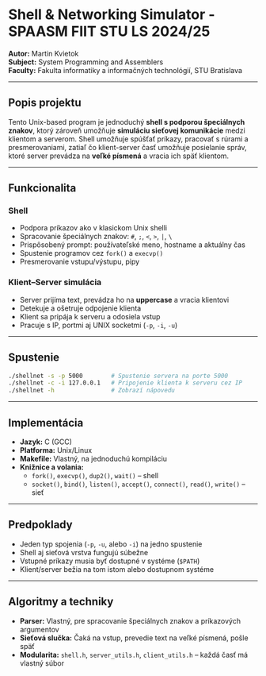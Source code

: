# Shell & Networking Simulator - SPAASM FIIT STU LS 2024/25

**Autor:** Martin Kvietok  
**Subject:** System Programming and Assemblers  
**Faculty:** Fakulta informatiky a informačných technológií, STU Bratislava  

---

## Popis projektu

Tento Unix-based program je jednoduchý **shell s podporou špeciálnych znakov**, ktorý zároveň umožňuje **simuláciu sieťovej komunikácie** medzi klientom a serverom. Shell umožňuje spúšťať príkazy, pracovať s rúrami a presmerovaniami, zatiaľ čo klient-server časť umožňuje posielanie správ, ktoré server prevádza na **veľké písmená** a vracia ich späť klientom.

---

## Funkcionalita

### Shell
- Podpora príkazov ako v klasickom Unix shelli
- Spracovanie špeciálnych znakov: `#`, `;`, `<`, `>`, `|`, `\`
- Prispôsobený prompt: používateľské meno, hostname a aktuálny čas
- Spustenie programov cez `fork()` a `execvp()`
- Presmerovanie vstupu/výstupu, pipy

### Klient–Server simulácia
- Server prijíma text, prevádza ho na **uppercase** a vracia klientovi
- Detekuje a ošetruje odpojenie klienta
- Klient sa pripája k serveru a odosiela vstup
- Pracuje s IP, portmi aj UNIX socketmi (`-p`, `-i`, `-u`)

---

## Spustenie

```bash
./shellnet -s -p 5000        # Spustenie servera na porte 5000
./shellnet -c -i 127.0.0.1   # Pripojenie klienta k serveru cez IP
./shellnet -h                # Zobrazí nápovedu
```

---

## Implementácia

- **Jazyk:** C (GCC)
- **Platforma:** Unix/Linux
- **Makefile:** Vlastný, na jednoduchú kompiláciu
- **Knižnice a volania:**
  - `fork()`, `execvp()`, `dup2()`, `wait()` – shell
  - `socket()`, `bind()`, `listen()`, `accept()`, `connect()`, `read()`, `write()` – sieť

---

## Predpoklady

- Jeden typ spojenia (`-p`, `-u`, alebo `-i`) na jedno spustenie
- Shell aj sieťová vrstva fungujú súbežne
- Vstupné príkazy musia byť dostupné v systéme (`$PATH`)
- Klient/server bežia na tom istom alebo dostupnom systéme

---

## Algoritmy a techniky

- **Parser:** Vlastný, pre spracovanie špeciálnych znakov a príkazových argumentov
- **Sieťová slučka:** Čaká na vstup, prevedie text na veľké písmená, pošle späť
- **Modularita:** `shell.h`, `server_utils.h`, `client_utils.h` – každá časť má vlastný súbor
